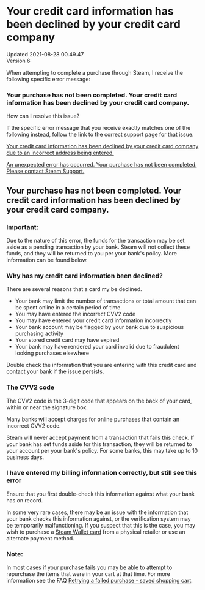 # Your credit card information has been declined by your credit card company
Updated 2021-08-28 00.49.47  
Version 6  

When attempting to complete a purchase through Steam, I receive the following specific error message:  
  
### Your purchase has not been completed. Your credit card information has been declined by your credit card company.
How can I resolve this issue?  
  
If the specific error message that you receive exactly matches one of the following instead, follow the link to the correct support page for that issue.  
  
[Your credit card information has been declined by your credit card company due to an incorrect address being entered.](https://help.steampowered.com/en/faqs/view/002F-D14F-9E51-937B)  
  
[An unexpected error has occurred. Your purchase has not been completed. Please contact Steam Support.](https://help.steampowered.com/en/faqs/view/1C94-8CCC-CDC5-E1E7)  
  
## Your purchase has not been completed. Your credit card information has been declined by your credit card company.
  ### Important:
Due to the nature of this error, the funds for the transaction may be set aside as a pending transaction by your bank. Steam will not collect these funds, and they will be returned to you per your bank's policy. More information can be found below.  
  
### Why has my credit card information been declined?
There are several reasons that a card my be declined.  
  

* Your bank may limit the number of transactions or total amount that can be spent online in a certain period of time.
* You may have entered the incorrect CVV2 code
* You may have entered your credit card information incorrectly
* Your bank account may be flagged by your bank due to suspicious purchasing activity
* Your stored credit card may have expired
* Your bank may have rendered your card invalid due to fraudulent looking purchases elsewhere

  
  
Double check the information that you are entering with this credit card and contact your bank if the issue persists.  
  
### The CVV2 code
The CVV2 code is the 3-digit code that appears on the back of your card, within or near the signature box.  
  
Many banks will accept charges for online purchases that contain an incorrect CVV2 code.  
  
Steam will never accept payment from a transaction that fails this check. If your bank has set funds aside for this transaction, they will be returned to your account per your bank's policy. For some banks, this may take up to 10 business days.  
  
### I have entered my billing information correctly, but still see this error
Ensure that you first double-check this information against what your bank has on record.  
  
In some very rare cases, there may be an issue with the information that your bank checks this information against, or the verification system may be temporarily malfunctioning. If you suspect that this is the case, you may wish to purchase a [Steam Wallet card](https://store.steampowered.com/account/redeemwalletcode) from a physical retailer or use an alternate payment method.  
  
  ### Note:
In most cases if your purchase fails you may be able to attempt to repurchase the items that were in your cart at that time. For more information see the FAQ [Retrying a failed purchase - saved shopping cart](https://help.steampowered.com/faqs/view/26CE-6A3B-C548-5AB4).